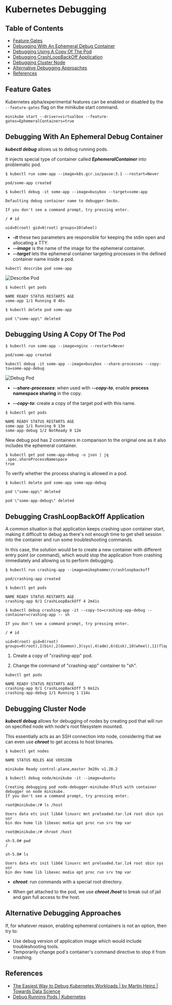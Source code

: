 # Kubernetes Debugging

## Table of Contents

<!-- START doctoc generated TOC please keep comment here to allow auto update -->
<!-- DON'T EDIT THIS SECTION, INSTEAD RE-RUN doctoc TO UPDATE -->

- [Feature Gates](#feature-gates)
- [Debugging With An Ephemeral Debug Container](#debugging-with-an-ephemeral-debug-container)
- [Debugging Using A Copy Of The Pod](#debugging-using-a-copy-of-the-pod)
- [Debugging CrashLoopBackOff Application](#debugging-crashloopbackoff-application)
- [Debugging Cluster Node](#debugging-cluster-node)
- [Alternative Debugging Approaches](#alternative-debugging-approaches)
- [References](#references)

<!-- END doctoc generated TOC please keep comment here to allow auto update -->

## Feature Gates

Kubernetes alpha/experimental features can be enabled or disabled
by the `--feature-gates` flag on the minikube start command.

```shell
minikube start --driver=virtualbox --feature-gates=EphemeralContainers=true
```

## Debugging With An Ephemeral Debug Container

**_kubectl debug_** allows us to debug running pods.

It injects special type of container called **_EphemeralContainer_** into problematic pod.

```shell
$ kubectl run some-app --image=k8s.gcr.io/pause:3.1 --restart=Never

pod/some-app created
```

```shell
$ kubectl debug -it some-app --image=busybox --target=some-app

Defaulting debug container name to debugger-5mc6n.

If you don't see a command prompt, try pressing enter.
```

```shell
/ # id

uid=0(root) gid=0(root) groups=10(wheel)
```

- **_-it_** these two parameters are responsible for keeping the stdin open and allocating a TTY.
- **_--image_** is the name of the image for the ephemeral container.
- **_--target_** lets the ephemeral container targeting processes
  in the defined container name inside a pod.

```shell
kubectl describe pod some-app
```

![Describe Pod](assets/image1.png)

```shell
$ kubectl get pods

NAME READY STATUS RESTARTS AGE
some-app 1/1 Running 0 46s
```

```shell
$ kubectl delete pod some-app

pod \"some-app\" deleted
```

## Debugging Using A Copy Of The Pod

```shell
$ kubectl run some-app --image=nginx --restart=Never

pod/some-app created

```

```shell
kubectl debug -it some-app --image=busybox --share-processes --copy-to=some-app-debug
```

![Debug Pod](assets/image2.png)

- **_--share-processes_**: when used with **_--copy-to_**, enable
  **process namespace sharing** in the copy.

- **_--copy-to_**: create a copy of the target pod with this name.

```shell
$ kubectl get pods

NAME READY STATUS RESTARTS AGE
some-app 1/1 Running 0 13m
some-app-debug 1/2 NotReady 0 12m
```

New debug pod has 2 containers in comparison
to the original one as it also includes the ephemeral container.

```shell
$ kubectl get pod some-app-debug -o json | jq .spec.shareProcessNamespace
true
```

To verify whether the process sharing is allowed in a pod.

```shell
$ kubectl delete pod some-app some-app-debug

pod \"some-app\" deleted

pod \"some-app-debug\" deleted
```

## Debugging CrashLoopBackOff Application

A common situation is that application keeps crashing upon container start,
making it difficult to debug
as there's not enough time to get shell session into the container
and run some troubleshooting commands.

In this case,
the solution would be to create a new container with different entry point (or command),
which would stop the application from crashing immediately
and allowing us to perform debugging.

```shell
$ kubectl run crashing-app --image=mikephammer/crashloopbackoff

pod/crashing-app created
```

```shell
$ kubectl get pods

NAME READY STATUS RESTARTS AGE
crashing-app 0/1 CrashLoopBackOff 4 2m41s
```

```shell
$ kubectl debug crashing-app -it --copy-to=crashing-app-debug --container=crashing-app -- sh

If you don't see a command prompt, try pressing enter.
```

```shell
/ # id

uid=0(root) gid=0(root)
groups=0(root),1(bin),2(daemon),3(sys),4(adm),6(disk),10(wheel),11(floppy),20(dialout),26(tape),27(video)
```

1. Create a copy of "crashing-app" pod.

2. Change the command of "crashing-app" container to "sh".

```shell
kubectl get pods

NAME READY STATUS RESTARTS AGE
crashing-app 0/1 CrashLoopBackOff 5 6m12s
crashing-app-debug 1/1 Running 1 114s
```

## Debugging Cluster Node

**_kubectl debug_** allows for debugging of nodes
by creating pod that will run on specified node with node's root filesystem mounted.

This essentially acts as an SSH connection into node,
considering that we can even use **_chroot_** to get access to host binaries.

```shell
$ kubectl get nodes

NAME STATUS ROLES AGE VERSION

minikube Ready control-plane,master 3m20s v1.20.2
```

```shell
$ kubectl debug node/minikube -it --image=ubuntu

Creating debugging pod node-debugger-minikube-97sz5 with container debugger on node minikube.
If you don't see a command prompt, try pressing enter.
```

```shell
root@minikube:/# ls /host

Users data etc init lib64 linuxrc mnt preloaded.tar.lz4 root sbin sys usr
bin dev home lib libexec media opt proc run srv tmp var
```

```shell
root@minikube:/# chroot /host
```

```shell
sh-5.0# pwd
/
```

```shell
sh-5.0# ls

Users data etc init lib64 linuxrc mnt preloaded.tar.lz4 root sbin sys usr
bin dev home lib libexec media opt proc run srv tmp var
```

- **_chroot_**: run commands with a special root directory.

- When get attached to the pod, we use **_chroot /host_** to break out of jail
  and gain full access to the host.

## Alternative Debugging Approaches

If, for whatever reason, enabling ephemeral containers is not an option, then try to:

- Use debug version of application image which would include troubleshooting tools.
- Temporarily change pod's container's command directive to stop it from crashing.

## References

- [The Easiest Way to Debug Kubernetes Workloads | by Martin Heinz | Towards Data Science](https://towardsdatascience.com/the-easiest-way-to-debug-kubernetes-workloads-ff2ff5e3cc75)
- [Debug Running Pods | Kubernetes](https://kubernetes.io/docs/tasks/debug-application-cluster/debug-running-pod/)
